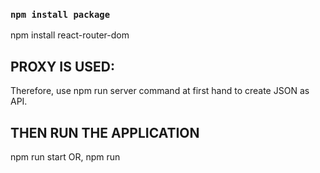 ### `npm install package`


npm install react-router-dom

## PROXY IS USED: 

Therefore, use npm run server command at first hand to create JSON as API.

## THEN RUN THE APPLICATION 

npm run start OR, 
npm run




